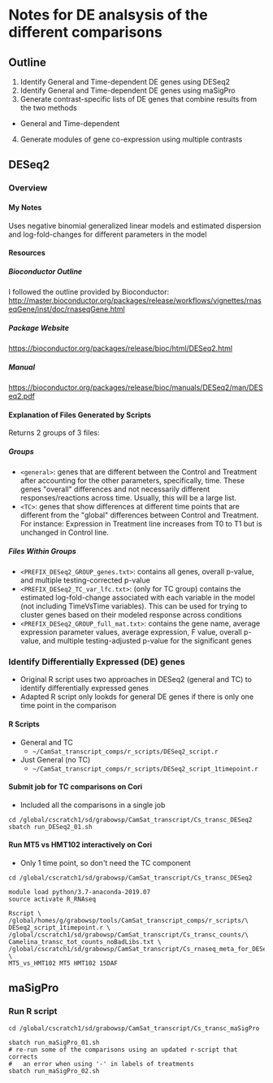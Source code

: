 # Notes for DE analsysis of the different comparisons

## Outline
1. Identify General and Time-dependent DE genes using DESeq2
2. Identify General and Time-dependent DE genes using maSigPro
3. Generate contrast-specific lists of DE genes that combine results from 
the two methods
  * General and Time-dependent
4. Generate modules of gene co-expression using multiple contrasts

## DESeq2
### Overview
#### My Notes
Uses negative binomial generalized linear models and estimated dispersion and
log-fold-changes for different parameters in the model
#### Resources
##### Bioconductor Outline
I followed the outline provided by Bioconductor:
http://master.bioconductor.org/packages/release/workflows/vignettes/rnaseqGene/inst/doc/rnaseqGene.html
##### Package Website
https://bioconductor.org/packages/release/bioc/html/DESeq2.html
##### Manual
https://bioconductor.org/packages/release/bioc/manuals/DESeq2/man/DESeq2.pdf
#### Explanation of Files Generated by Scripts
Returns 2 groups of 3 files:
##### Groups
* `<general>`: genes that are different between the Control and Treatment after
accounting for the other parameters, specifically, time.
These genes "overall" differences and not necessarily different
responses/reactions across time.
Usually, this will be a large list.
* `<TC>`: genes that show differences at different time points that are
different from the "global" differences between Control and Treatment.
For instance: Expression in Treatment line increases from T0 to T1 but is
unchanged in Control line.
##### Files Within Groups
* `<PREFIX_DESeq2_GROUP_genes.txt>`: contains all genes, overall p-value,
and multiple testing-corrected p-value
* `<PREFIX_DESeq2_TC_var_lfc.txt>`: (only for TC group) contains the estimated
log-fold-change associated with each variable in the model (not including
TimeVsTime variables). This can be used for trying to cluster genes based on
their modeled response across conditions
* `<PREFIX_DESeq2_GROUP_full_mat.txt>`: contains the gene name, average
expression parameter values, average expression, F value, overall p-value, and
multiple testing-adjusted p-value for the significant genes
### Identify Differentially Expressed (DE) genes
* Original R script uses two approaches in DESeq2 (general and TC) to identify
differentially expressed genes
* Adapted R script only lookds for general DE genes if there is only one time 
point in the comparison
#### R Scripts
* General and TC 
  * `~/CamSat_transcript_comps/r_scripts/DESeq2_script.r`
* Just General (no TC)
  * `~/CamSat_transcript_comps/r_scripts/DESeq2_script_1timepoint.r`
#### Submit job for TC comparisons on Cori
* Included all the comparisons in a single job
```
cd /global/cscratch1/sd/grabowsp/CamSat_transcript/Cs_transc_DESeq2
sbatch run_DESeq2_01.sh
```
#### Run MT5 vs HMT102 interactively on Cori
* Only 1 time point, so don't need the TC component
```
cd /global/cscratch1/sd/grabowsp/CamSat_transcript/Cs_transc_DESeq2

module load python/3.7-anaconda-2019.07
source activate R_RNAseq

Rscript \
/global/homes/g/grabowsp/tools/CamSat_transcript_comps/r_scripts/\
DESeq2_script_1timepoint.r \
/global/cscratch1/sd/grabowsp/CamSat_transcript/Cs_transc_counts/\
Camelina_transc_tot_counts_noBadLibs.txt \
/global/cscratch1/sd/grabowsp/CamSat_transcript/Cs_rnaseq_meta_for_DESeq2.txt \
MT5_vs_HMT102 MT5 HMT102 15DAF

```

## maSigPro
### Run R script 
```
cd /global/cscratch1/sd/grabowsp/CamSat_transcript/Cs_transc_maSigPro

sbatch run_maSigPro_01.sh
# re-run some of the comparisons using an updated r-script that corrects
#   an error when using '-' in labels of treatments
sbatch run_maSigPro_02.sh

```
 
